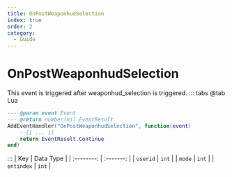 ```yaml
---
title: OnPostWeaponhudSelection
index: true
order: 2
category:
  - Guide
---
```


# OnPostWeaponhudSelection
This event is triggered after weaponhud_selection is triggered.
::: tabs
@tab Lua
```lua
--- @param event Event
--- @return number|nil EventResult
AddEventHandler("OnPostWeaponhudSelection", function(event)
    --[[ ... ]]
    return EventResult.Continue
end)
```

:::
|     Key    | Data Type |
| :--------: | :-------: |
|  `userid`  |   `int`   |
|   `mode`   |   `int`   |
| `entindex` |   `int`   |